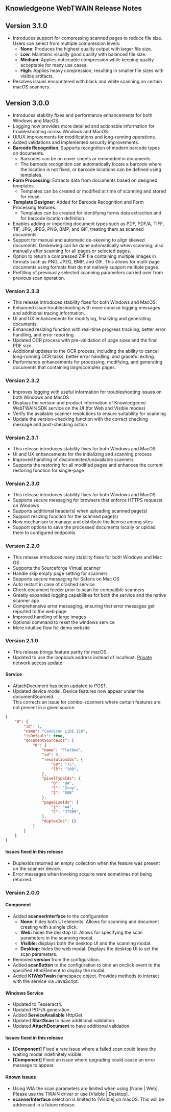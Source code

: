 ## Knowledgeone WebTWAIN Release Notes

## Version 3.1.0
- Introduces support for compressing scanned pages to reduce file size. Users can select from multiple compression levels:  
  - **None**: Produces the highest quality output with larger file size.  
  - **Low**: Maintains visually good quality with balanced file size.  
  - **Medium**: Applies noticeable compression while keeping quality acceptable for many use cases.  
  - **High**: Applies heavy compression, resulting in smaller file sizes with visible artifacts.  
- Resolves issues encountered with black and white scanning on certain macOS scanners.  

## Version 3.0.0
- Introduces stability fixes and performance enhancements for both Windows and MacOS.
- Logging now provides more detailed and actionable information for troubleshooting across Windows and MacOS.
- UI/UX improvements for modifications and long-running operations.
- Added validations and implemented security improvements.
- **Barcode Recognition**: Supports recognition of modern barcode types on documents.
  - Barcodes can be on cover sheets or embedded in documents.   
  - The barcode recognition can automatically locate a barcode where the location is not fixed, or barcode locations can be defined using templates.
- **Form Processing**: Extracts data from documents based on designed templates.
  - Templates can be created or modified at time of scanning and stored for reuse.
- **Template Designer**: Added for Barcode Recognition and Form Processing features.
  - Templates can be created for identifying forms data extraction and for barcode location definition.
- Enables adding or importing document types such as PDF, PDF/A, TIFF, TIF, JPG, JPEG, PNG, BMP, and GIF, treating them as scanned documents.
- Support for manual and automatic de-skewing to align skewed documents.  Deskewing can be done automatically when scanning; also manually after scanning for all pages or selected pages.
- Option to return a compressed ZIP file containing multiple images in formats such as PNG, JPEG, BMP, and GIF. This allows for multi-page documents using formats that do not natively support multiple pages.
- Prefilling of previously selected scanning parameters carried over from previous scan operation.

### Version 2.3.3
- This release introduces stability fixes for both Windows and MacOS.
- Enhanced issue troubleshooting with more concise logging messages and additional tracing information.
- UI and UX enhancements for modifying, finalizing and generating documents.
- Enhanced resizing function with real-time progress tracking, better error handling, and error reporting.
- Updated OCR process with pre-validation of page sizes and the final PDF size.
- Additional updates to the OCR process, including the ability to cancel long-running OCR tasks, better error handling, and graceful exiting.
- Performance enhancements for processing, modifying, and generating documents that containing large/complex pages.

### Version 2.3.2
- Improves logging with useful information for troubleshooting issues on both Windows and MacOS
- Displays the version and product information of Knowledgeone WebTWAIN SDK service on the UI (for Web and Visible modes)
- Verify the available scanner resolutions to ensure suitability for scanning 
- Update the version-checking function with the correct checking message and post-checking action

### Version 2.3.1
- This release introduces stability fixes for both Windows and MacOS
- UI and UX enhancements for the initializing and scanning process
- Improved handling of disconnected/unavailable scanners
- Supports the restoring for all modified pages and enhances the current restoring function for single-page

### Version 2.3.0
- This release introduces stability fixes for both Windows and MacOS
- Supports secure messaging for browsers that enforce HTTPS requests on Windows
- Supports additional header(s) when uploading scanned page(s)
- Support resizing function for the scanned page(s)
- New mechanism to manage and distribute the license among sites
- Support options to save the processed documents locally or upload them to configured endpoints

### Version 2.2.0
- This release introduces many stability fixes for both Windows and Mac OS
- Supports the Sourceforge Virtual scanner
- Handle skip empty page setting for scanners
- Supports secure messaging for Safaris on Mac OS
- Auto restart in case of crashed service
- Check document feeder prior to scan for compatible scanners
- Greatly expanded logging capabilities for both the service and the native scanner app
- Comprehensive error messaging, ensuring that error messages get reported to the web page
- Improved handling of large images 
- Optional command to reset the windows service 
- More intuitive flow for demo website

### Version 2.1.0
- This release brings feature parity for macOS. 
- Updated to use the loopback address instead of localhost. [Private network access update](https://developer.chrome.com/blog/private-network-access-update/)

#### Service
- AttachDocument has been updated to POST.
- Updated device model. Device features now appear under the documentSourceId.  
This corrects an issue for combo-scanners where certain features are not present in a given source.

``` json
{
	"0": {
		"id": 1,
		"name": "CanoScan LiDE 110",
		"isDefault": true,
		"documentSourceIds": {
			"0": {
				"name": "Flatbed",
				"id": 0,
				"resolutionIds": {
					"50": "75",
					"75": "100",
				},
				"pixelTypeIds": {
					"0": "BW",
					"1": "Gray",
					"2": "RGB"
				},
				"pageSizeIds": {
					"1": "A4",
					"2": "JISB5",
				},
				"duplexIds": {}
			}
		}
	}
}
```

#### Issues fixed in this release
- DuplexIds returned an empty collection when the feature was present on the scanner device.
- Error messages when invoking acquire were sometimes not being returned.

### Version 2.0.0

#### Component
- Added **scannerInterface** to the configuration.
  - **None:** hides both UI elements. Allows for scanning and document creating with a single click.
  - **Web:** hides the desktop UI. Allows for specifying the scan parameters in the scanning modal.
  - **Visible:** displays both the desktop UI and the scanning modal.
  - **Desktop:** hides the web modal. Displays the desktop UI to set the scan parameters.
- Removed **version** from the configuration.
- Added **scanButton** to the configuration to bind an onclick event to the specified HtmlElement to display the modal.
- Added **K1WebTwain** namespace object. Provides methods to interact with the service via JavaScript.

#### Windows Service
- Updated to Tesseract4.
- Updated PDF/A generation.
- Added **ServiceAvailable** HttpGet.
- Updated **StartScan** to have additional validation.
- Updated **AttachDocument** to have additional validation.

#### Issues fixed in this release
- **\[Component]** Fixed a rare issue where a failed scan could leave the waiting modal indefinitely visible.
- **\[Component]** Fixed an issue where upgrading could cause an error message to appear.

#### Known Issues
- Using WIA the scan parameters are limited when using [None | Web]. Please use the TWAIN driver or use [Visible | Desktop].
- **scannerInterface** selection is limited to [Visible] on macOS. This will be addressed in a future release.
